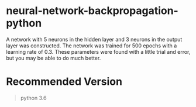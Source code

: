 # neural-network-backpropagation-python

A network with 5 neurons in the hidden layer and 3 neurons in the output layer was constructed. The network was trained for 500 epochs with a learning rate of 0.3. These parameters were found with a little trial and error, but you may be able to do much better.

# Recommended Version

> python 3.6
